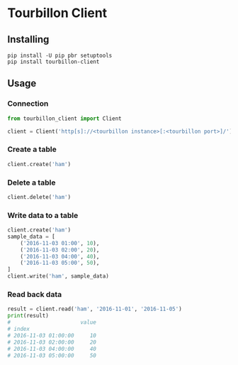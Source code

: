 # Tourbillon Client

## Installing

    pip install -U pip pbr setuptools
    pip install tourbillon-client


## Usage


### Connection
```python
from tourbillon_client import Client

client = Client('http[s]://<tourbillon instance>[:<tourbillon port>]/')

```

### Create a table
```python
client.create('ham')
```

### Delete a table
```python
client.delete('ham')
```

### Write data to a table
```python
client.create('ham')
sample_data = [
    ('2016-11-03 01:00', 10),
    ('2016-11-03 02:00', 20),
    ('2016-11-03 04:00', 40),
    ('2016-11-03 05:00', 50),
]
client.write('ham', sample_data)
```


### Read back data
```python
result = client.read('ham', '2016-11-01', '2016-11-05')
print(result)
#                      value
# index
# 2016-11-03 01:00:00     10
# 2016-11-03 02:00:00     20
# 2016-11-03 04:00:00     40
# 2016-11-03 05:00:00     50
```
